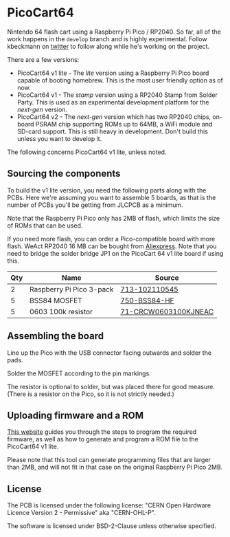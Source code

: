 # PicoCart64
Nintendo 64 flash cart using a Raspberry Pi Pico / RP2040. So far, all of the work happens in the `develop` branch and is highly experimental. Follow kbeckmann on [twitter](https://twitter.com/kbeckmann) to follow along while he's working on the project.

There are a few versions:
- PicoCart64 v1 lite - The _lite_ version using a Raspberry Pi Pico board capable of booting homebrew. This is the most user friendly option as of now.
- PicoCart64 v1 - The _stamp_ version using a RP2040 Stamp from Solder Party. This is used as an experimental development platform for the _next-gen_ version.
- PicoCart64 v2 - The _next-gen_ version which has two RP2040 chips, on-board PSRAM chip supporting ROMs up to 64MB, a WiFi module and SD-card support. This is still heavy in development. Don't build this unless you want to develop it.

The following concerns PicoCart64 v1 lite, unless noted.

## Sourcing the components

To build the v1 lite version, you need the following parts along with the PCBs. Here we're assuming you want to assemble 5 boards, as that is the number of PCBs you'll be getting from JLCPCB as a minimum.

Note that the Raspberry Pi Pico only has 2MB of flash, which limits the size of ROMs that can be used.

If you need more flash, you can order a Pico-compatible board with more flash. WeAct RP2040 16 MB can be bought from [Aliexpress](https://www.aliexpress.com/item/1005003708090298.html). Note that you need to bridge the solder bridge JP1 on the PicoCart 64 v1 lite board if using this.

| Qty | Name                  | Source                                                                           | 
|-----|-----------------------|----------------------------------------------------------------------------------|
| 2   | Raspberry Pi Pico 3-pack | [713-102110545](https://www.mouser.com/ProductDetail/713-102110545)               |       |
| 5   | BSS84 MOSFET          | [750-BSS84-HF](https://www.mouser.com/ProductDetail/750-BSS84-HF)                 |       |
| 5   | 0603 100k resistor    | [71-CRCW0603100KJNEAC](https://www.mouser.com/ProductDetail/71-CRCW0603100KJNEAC) |       |

## Assembling the board
Line up the Pico with the USB connector facing outwards and solder the pads.

Solder the MOSFET according to the pin markings.

The resistor is optional to solder, but was placed there for good measure. (There is a resistor on the Pico, so it is not strictly needed.)

## Uploading firmware and a ROM

[This website](https://kbeckmann.github.io/PicoCart64/) guides you through the steps to program the required firmware, as well as how to generate and program a ROM file to the PicoCart64 v1 lite.

Please note that this tool can generate programming files that are larger than 2MB, and will not fit in that case on the original Raspberry Pi Pico 2MB.

## License

The PCB is licensed under the following license: "CERN Open Hardware Licence Version 2 - Permissive" aka "CERN-OHL-P".

The software is licensed under BSD-2-Clause unless otherwise specified.
